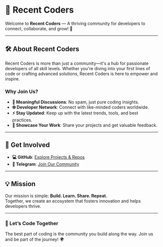 # 🌟 Recent Coders

Welcome to **Recent Coders** — A thriving community for developers to connect, collaborate, and grow! 🚀

---

## 🛠 About Recent Coders
Recent Coders is more than just a community—it's a hub for passionate developers of all skill levels. Whether you're diving into your first lines of code or crafting advanced solutions, Recent Coders is here to empower and inspire.

### Why Join Us?
- **💬 Meaningful Discussions**: No spam, just pure coding insights.
- **🌐 Developer Network**: Connect with like-minded coders worldwide.
- **⚡ Stay Updated**: Keep up with the latest trends, tools, and best practices.
- **🎨 Showcase Your Work**: Share your projects and get valuable feedback.

---

## 🚀 Get Involved
- **💻 GitHub**: [Explore Projects & Repos](https://github.com/RecentCoders)
- **💬 Telegram**: [Join Our Community](https://t.me/RecentCoders)

---

## 💡 Mission
Our mission is simple: **Build. Learn. Share. Repeat.**  
Together, we create an ecosystem that fosters innovation and helps developers thrive.

---

### 🖤 Let’s Code Together
The best part of coding is the community you build along the way. Join us and be part of the journey! 🌍
